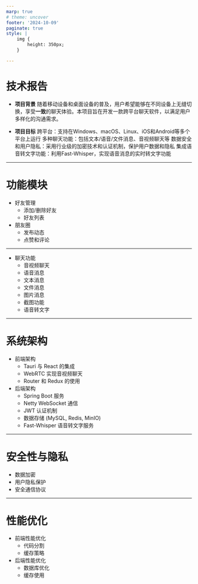 ```yaml
---
marp: true
# theme: uncover
footer: '2024-10-09'
paginate: true
style: |
    img {
        height: 350px;
    }

---
```

# 技术报告
- **项目背景**
随着移动设备和桌面设备的普及，用户希望能够在不同设备上无缝切换，享受**一致**的聊天体验。本项目旨在开发一款跨平台聊天软件，以满足用户多样化的沟通需求。

- **项目目标**
  跨平台：支持在Windows、macOS、Linux、iOS和Android等多个平台上运行
  多种聊天功能：包括文本/语音/文件消息、音视频聊天等
  数据安全和用户隐私：采用行业级的加密技术和认证机制，保护用户数据和隐私
  集成语音转文字功能：利用Fast-Whisper，实现语音消息的实时转文字功能

---
# 功能模块
- 好友管理
  - 添加/删除好友
  - 好友列表
- 朋友圈
  - 发布动态
  - 点赞和评论
---
- 聊天功能
  - 音视频聊天
  - 语音消息
  - 文本消息
  - 文件消息
  - 图片消息
  - 截图功能
  - 语音转文字
---
# 系统架构
- 前端架构
  - Tauri 与 React 的集成
  - WebRTC 实现音视频聊天
  - Router 和 Redux 的使用
- 后端架构
  - Spring Boot 服务
  - Netty WebSocket 通信
  - JWT 认证机制
  - 数据存储 (MySQL, Redis, MinIO)
  - Fast-Whisper 语音转文字服务
---
# 安全性与隐私
- 数据加密
- 用户隐私保护
- 安全通信协议
---
# 性能优化
- 前端性能优化
  - 代码分割
  - 缓存策略
- 后端性能优化
  - 数据库优化
  - 缓存使用